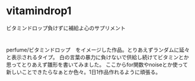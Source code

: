 # vitamindrop1
ビタミンドロップ負けずに補給よ心のサプリメント

#
perfume/ビタミンドロップ　をイメージした作品。とりあえずランダムに延々と表示されるタイプ。
白の言葉の暴力に負けないで供給し続けてビタミンとか思ってとりあえず雛形を書いてみました。
ここからfor関数やnoiseとか使って新しいことできたらなぁとか色々。1日1作品作れるように頑張る。
